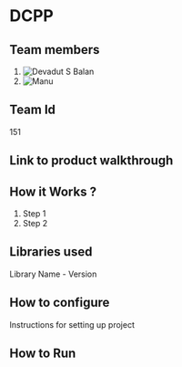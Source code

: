 # DCPP

## Team members
1. ![Devadut S Balan](https://github.com/8G6)
2. ![Manu](https://github.com/manuviswakarmave)
## Team Id
151
## Link to product walkthrough

## How it Works ?
1. Step 1
2. Step 2
## Libraries used
Library Name - Version
## How to configure
Instructions for setting up project
## How to Run
